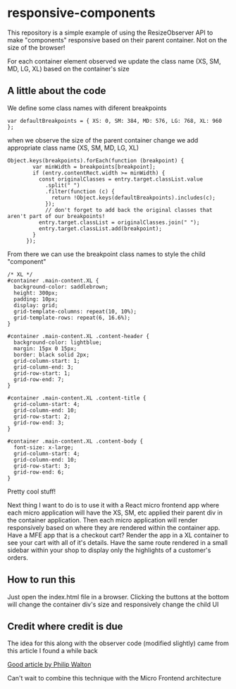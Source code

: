 # responsive-components

This repository is a simple example of using the ResizeObserver API to make "components" responsive based on their parent container. Not on the size of the browser!

For each container element observed we update the class name (XS, SM, MD, LG, XL) based on the container's size

## A little about the code

We define some class names with diferent breakpoints

```
var defaultBreakpoints = { XS: 0, SM: 384, MD: 576, LG: 768, XL: 960 };
```

when we observe the size of the parent container change we add appropriate class name (XS, SM, MD, LG, XL)

```
Object.keys(breakpoints).forEach(function (breakpoint) {
        var minWidth = breakpoints[breakpoint];
        if (entry.contentRect.width >= minWidth) {
          const originalClasses = entry.target.classList.value
            .split(" ")
            .filter(function (c) {
              return !Object.keys(defaultBreakpoints).includes(c);
            });
            // don't forget to add back the original classes that aren't part of our breakpoints!
          entry.target.classList = originalClasses.join(" ");
          entry.target.classList.add(breakpoint);
        }
      });
```

From there we can use the breakpoint class names to style the child "component"

```
/* XL */
#container .main-content.XL {
  background-color: saddlebrown;
  height: 300px;
  padding: 10px;
  display: grid;
  grid-template-columns: repeat(10, 10%);
  grid-template-rows: repeat(6, 16.6%);
}

#container .main-content.XL .content-header {
  background-color: lightblue;
  margin: 15px 0 15px;
  border: black solid 2px;
  grid-column-start: 1;
  grid-column-end: 3;
  grid-row-start: 1;
  grid-row-end: 7;
}

#container .main-content.XL .content-title {
  grid-column-start: 4;
  grid-column-end: 10;
  grid-row-start: 2;
  grid-row-end: 3;
}

#container .main-content.XL .content-body {
  font-size: x-large;
  grid-column-start: 4;
  grid-column-end: 10;
  grid-row-start: 3;
  grid-row-end: 6;
}
```

Pretty cool stuff!

Next thing I want to do is to use it with a React micro frontend app where each micro application will have the XS, SM, etc applied their parent div in the container application. Then each micro application will render responsively based on where they are rendered within the container app. Have a MFE app that is a checkout cart? Render the app in a XL container to see your cart with all of it's details. Have the same route rendered in a small sidebar within your shop to display only the highlights of a customer's orders.

## How to run this

Just open the index.html file in a browser. Clicking the buttons at the bottom will change the container div's size and responsively change the child UI

## Credit where credit is due

The idea for this along with the observer code (modified slightly) came from this article I found a while back

[Good article by Philip Walton](https://philipwalton.com/articles/responsive-components-a-solution-to-the-container-queries-problem/)

Can't wait to combine this technique with the Micro Frontend architecture
